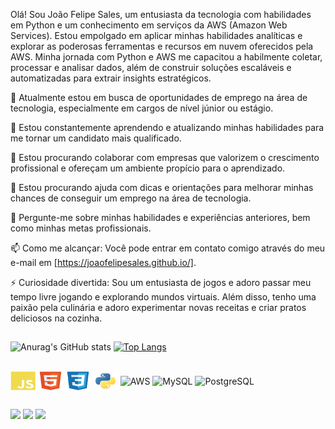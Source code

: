 Olá! Sou João Felipe Sales, um entusiasta da tecnologia com habilidades em Python e um conhecimento em serviços da AWS (Amazon Web Services). Estou empolgado em aplicar minhas habilidades analíticas e explorar as poderosas ferramentas e recursos em nuvem oferecidos pela AWS. Minha jornada com Python e AWS me capacitou a habilmente coletar, processar e analisar dados, além de construir soluções escaláveis e automatizadas para extrair insights estratégicos.

🔭 Atualmente estou em busca de oportunidades de emprego na área de tecnologia, especialmente em cargos de nível júnior ou estágio.

🌱 Estou constantemente aprendendo e atualizando minhas habilidades para me tornar um candidato mais qualificado.

👯 Estou procurando colaborar com empresas que valorizem o crescimento profissional e ofereçam um ambiente propício para o aprendizado.

🤔 Estou procurando ajuda com dicas e orientações para melhorar minhas chances de conseguir um emprego na área de tecnologia.

💬 Pergunte-me sobre minhas habilidades e experiências anteriores, bem como minhas metas profissionais.

📫 Como me alcançar: Você pode entrar em contato comigo através do meu e-mail em [https://joaofelipesales.github.io/].

⚡ Curiosidade divertida: Sou um entusiasta de jogos e adoro passar meu tempo livre jogando e explorando mundos virtuais. Além disso, tenho uma paixão pela culinária e adoro experimentar novas receitas e criar pratos deliciosos na cozinha.

##
![Anurag's GitHub stats](https://github-readme-stats.vercel.app/api?username=joaoFelipeSales&show_icons=true&theme=dark&count_private=true)
[![Top Langs](https://github-readme-stats.vercel.app/api/top-langs/?username=joaoFelipeSales&show_icons=true&theme=dark)](https://github.com/joaoFelipeSales/github-readme-stats)

<div style="display: inline_block"><br>
  <img align="center" alt="Js" height="30" width="40" src="https://raw.githubusercontent.com/devicons/devicon/master/icons/javascript/javascript-plain.svg">
  <img align="center" alt=HTML" height="30" width="40" src="https://raw.githubusercontent.com/devicons/devicon/master/icons/html5/html5-original.svg">
  <img align="center" alt="CSS" height="30" width="40" src="https://raw.githubusercontent.com/devicons/devicon/master/icons/css3/css3-original.svg">
  <img align="center" alt="Python" height="30" width="40" src="https://raw.githubusercontent.com/devicons/devicon/master/icons/python/python-original.svg">
  <img align="center" alt="AWS" height="30" width="40" src="https://img.shields.io/badge/Amazon_AWS-FF9900?style=for-the-badge&logo=amazonaws&logoColor=white)">
  <img align="center" alt="MySQL" height="30" width="40" src="https://img.shields.io/badge/MySQL-005C84?style=for-the-badge&logo=mysql&logoColor=white">
  <img align="center" alt="PostgreSQL" height="30" width="40" src="https://img.shields.io/badge/PostgreSQL-316192?style=for-the-badge&logo=postgresql&logoColor=white">
</div>
  
  ##
 
<div> 
  <a href="https://www.instagram.com/jfs.jfsales" target="_blank"><img src="https://img.shields.io/badge/-Instagram-%23E4405F?style=for-the-badge&logo=instagram&logoColor=white" target="_blank"></a>
 	<a href = "mailto:jfsjfsales@gmail.com"><img src="https://img.shields.io/badge/-Gmail-%23333?style=for-the-badge&logo=gmail&logoColor=white" target="_blank"></a>
  <a href="https://www.linkedin.com/in/jfsjfsales" target="_blank"><img src="https://img.shields.io/badge/-LinkedIn-%230077B5?style=for-the-badge&logo=linkedin&logoColor=white" target="_blank"></a> 
  
</div>
